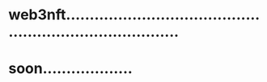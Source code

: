 # web3nft.............................................................................
# soon...................
